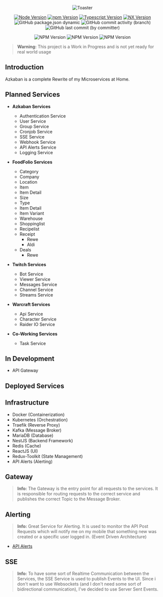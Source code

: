 <div align="center">
<img src="https://github.com/ToxicToast/Azkaban_V4/raw/main/assets/text_logo.png" alt="Toaster"/>
</div>

<div align="center">

[![Node Version](https://img.shields.io/static/v1?label=Node&message=21.2.0&color=purple&style=for-the-badge)](https://nodejs.org)
[![npm Version](https://img.shields.io/static/v1?label=npm&message=10.9.0&color=purple&style=for-the-badge)](https://nodejs.org)
[![Typescript Version](https://img.shields.io/static/v1?label=Typescript&message=5.7.2&color=purple&style=for-the-badge)](https://typescriptlang.org)
[![NX Version](https://img.shields.io/static/v1?label=NX&message=20.1.4&color=purple&style=for-the-badge)](https://nx.dev)
![GitHub package.json dynamic](https://img.shields.io/github/package-json/version/ToxicToast/Azkaban_V4?style=for-the-badge&label=VERSION&color=purple)
![GitHub commit activity (branch)](https://img.shields.io/github/commit-activity/t/ToxicToast/Azkaban_V4?style=for-the-badge&label=COMMITS&color=purple)
![GitHub last commit (by committer)](https://img.shields.io/github/last-commit/ToxicToast/Azkaban_V4?style=for-the-badge&label=LAST%20COMMIT&color=purple)

![NPM Version](https://img.shields.io/npm/v/%40toxictoast%2Fsleepyazkaban-base-errors?label=Base%20Errors&style=for-the-badge&color=purple)
![NPM Version](https://img.shields.io/npm/v/%40toxictoast%2Fsleepyazkaban-base-helpers?label=Base%20Helpers&style=for-the-badge&color=purple)
![NPM Version](https://img.shields.io/npm/v/%40toxictoast%2Fsleepyazkaban-base-types?label=Base%20Types&style=for-the-badge&color=purple)
</div>

> **Warning:**
> This project is a Work in Progress and is not yet ready for real world usage

## Introduction

Azkaban is a complete Rewrite of my Microservices at Home.

## Planned Services

- **Azkaban Services**
  - Authentication Service
  - User Service
  - Group Service
  - Cronjob Service
  - SSE Service
  - Webhook Service
  - API Alerts Service
  - Logging Service


- **FoodFolio Services**
    - Category
    - Company
    - Location
    - Item
    - Item Detail
    - Size
    - Type
    - Item Detail
    - Item Variant
    - Warehouse
    - Shoppinglist
    - Recipelist
    - Receipt
      - Rewe
      - Aldi
    - Deals
      - Rewe


- **Twitch Services**
  - Bot Service
  - Viewer Service
  - Messages Service
  - Channel Service
  - Streams Service


- **Warcraft Services**
  - Api Service
  - Character Service
  - Raider IO Service


- **Co-Working Services**
  - Task Service


## In Development
-   API Gateway

## Deployed Services



## Infrastructure

- Docker (Containerization)
- Kubernetes (Orchestration)
- Traefik (Reverse Proxy)
- Kafka (Message Broker)
- MariaDB (Database)
- NestJS (Backend Framework)
- Redis (Cache)
- ReactJS (UI)
- Redux-Toolkit (State Management)
- API Alerts (Alerting)

## Gateway

> **Info:**
> The Gateway is the entry point for all requests to the services. It is responsible for routing requests to the correct service and publishes the correct Topic to the Message Broker.

## Alerting

> **Info:**
> Great Service for Alerting. It is used to monitor the API Post Requests which will notify me on my mobile that something new was created or a specific user logged in. (Event Driven Architecture)

-   [API Alerts](https://apialerts.com/)

## SSE

> **Info:**
> To have some sort of Realtime Communication between the Services, the SSE Service is used to publish Events to the UI. Since i don't want to use Websockets (and I don't need some sort of bidirectional communication), I've decided to use Server Sent Events.
